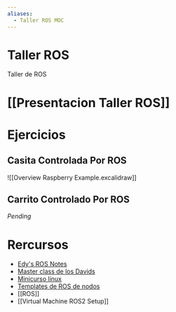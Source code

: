 ```yaml
---
aliases:
  - Taller ROS MOC
---
```

# Taller ROS

Taller de ROS

# [[Presentacion Taller ROS]]

# Ejercicios

## Casita Controlada Por ROS

![[Overview Raspberry Example.excalidraw]]

## Carrito Controlado Por ROS

*Pending*

# Rercursos

- [Edy's ROS Notes](documentation/Edy's%20ROS%20Notes.md)
- [Master class de los Davids](https://docs.google.com/presentation/d/12MQvNZLskTw1K3FWdAOfohYAyWYEZ9h1VF7JYy8C03U/edit#slide=id.g1cbfaafe841_0_273)
- [Minicurso linux](documentation/Introduccion%20a%20Linux.md)
- [Templates de ROS de nodos](https://github.com/ros2/examples)
- [[ROS]]
- [[Virtual Machine ROS2 Setup]]
